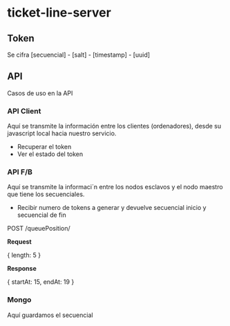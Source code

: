 # ticket-line-server

## Token
Se cifra
[secuencial] - [salt] - [timestamp] - [uuid]

## API
Casos de uso en la API

### API Client
Aquí se transmite la información entre los clientes (ordenadores), desde su javascript local hacia nuestro servicio.

* Recuperar el token
* Ver el estado del token

### API F/B
Aquí se transmite la informaci´n entre los nodos esclavos y el nodo maestro que tiene los secuenciales.

* Recibir numero de tokens a generar y devuelve secuencial inicio y secuencial de fin

POST /queuePosition/

  **Request** 
  
   { length: 5 }
   
  **Response** 
  
   { startAt: 15, endAt: 19 }

### Mongo

Aquí guardamos el secuencial
